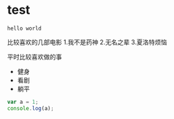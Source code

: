 # test
`hello world`

比较喜欢的几部电影
1.我不是药神
2.无名之辈
3.夏洛特烦恼

平时比较喜欢做的事
* 健身
* 看剧
* 躺平

```javascript
var a = 1;
console.log(a);
```
